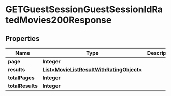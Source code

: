 

# GETGuestSessionGuestSessionIdRatedMovies200Response


## Properties

| Name | Type | Description | Notes |
|------------ | ------------- | ------------- | -------------|
|**page** | **Integer** |  |  [optional] |
|**results** | [**List&lt;MovieListResultWithRatingObject&gt;**](MovieListResultWithRatingObject.md) |  |  [optional] |
|**totalPages** | **Integer** |  |  [optional] |
|**totalResults** | **Integer** |  |  [optional] |



